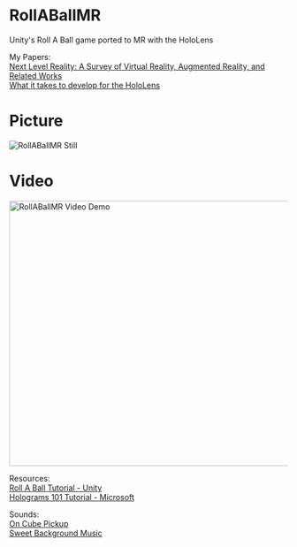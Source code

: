 # RollABallMR
Unity's Roll A Ball game ported to MR with the HoloLens  

My Papers:  
[Next Level Reality: A Survey of Virtual Reality, Augmented Reality, and Related Works](https://drive.google.com/file/d/177F-nKJ_1S_oNdi4FhIrK9pn8Y5ptWZZ/view?usp=sharing)  
[What it takes to develop for the HoloLens](https://drive.google.com/file/d/1cl7AizBV4tdbFa_dG4RnudUyDA4uJqEf/view?usp=sharing)

# Picture
![RollABallMR Still](http://imgur.com/yROL6Rq.jpg)

# Video
<a href="https://www.youtube.com/watch?v=oEgng5Hg1TI
" target="_blank"><img src="http://img.youtube.com/vi/oEgng5Hg1TI/0.jpg"
alt="RollABallMR Video Demo" width="640" height="480" /></a>

Resources:  
[Roll A Ball Tutorial - Unity](https://unity3d.com/learn/tutorials/projects/roll-ball-tutorial)  
[Holograms 101 Tutorial - Microsoft](https://developer.microsoft.com/en-us/windows/mixed-reality/holograms_101e)

Sounds:  
[On Cube Pickup](https://www.freesound.org/people/bradwesson/sounds/135936/)  
[Sweet Background Music](https://www.freesound.org/people/FoolBoyMedia/sounds/320232/)
